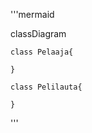 

'''mermaid

  classDiagram
    
    class Pelaaja{
      
    }
    
    class Pelilauta{
    
    }

'''
